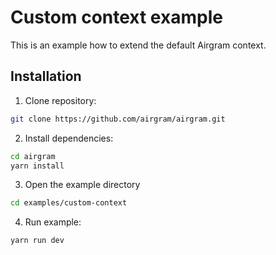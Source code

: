 # Custom context example

This is an example how to extend the default Airgram context.

## Installation

1. Clone repository:

```bash
git clone https://github.com/airgram/airgram.git
```

2. Install dependencies:

```bash
cd airgram
yarn install
```

3. Open the example directory

```bash
cd examples/custom-context
```

4. Run example:

```bash
yarn run dev
```
